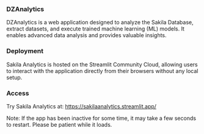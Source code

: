 ### DZAnalytics
DZAnalytics is a web application designed to analyze the Sakila Database, extract datasets, and execute trained machine learning (ML) models. It enables advanced data analysis and provides valuable insights.

### Deployment
Sakila Analytics is hosted on the Streamlit Community Cloud, allowing users to interact with the application directly from their browsers without any local setup.

### Access
Try Sakila Analytics at: https://sakilaanalytics.streamlit.app/

Note: If the app has been inactive for some time, it may take a few seconds to restart. Please be patient while it loads.